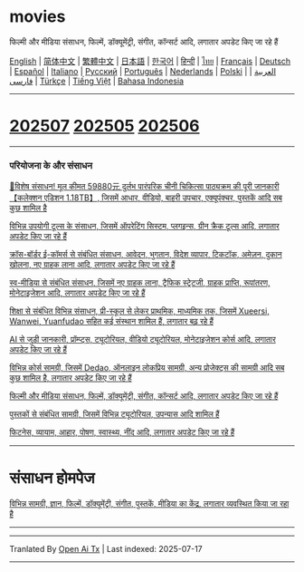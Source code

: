 # movies
फिल्मी और मीडिया संसाधन, फिल्में, डॉक्यूमेंट्री, संगीत, कॉन्सर्ट आदि, लगातार अपडेट किए जा रहे हैं

[English](https://openaitx.github.io/view.html?user=mswnlz&project=movies&lang=en) | [简体中文](https://openaitx.github.io/view.html?user=mswnlz&project=movies&lang=zh-CN) | [繁體中文](https://openaitx.github.io/view.html?user=mswnlz&project=movies&lang=zh-TW) | [日本語](https://openaitx.github.io/view.html?user=mswnlz&project=movies&lang=ja) | [한국어](https://openaitx.github.io/view.html?user=mswnlz&project=movies&lang=ko) | [हिन्दी](https://openaitx.github.io/view.html?user=mswnlz&project=movies&lang=hi) | [ไทย](https://openaitx.github.io/view.html?user=mswnlz&project=movies&lang=th) | [Français](https://openaitx.github.io/view.html?user=mswnlz&project=movies&lang=fr) | [Deutsch](https://openaitx.github.io/view.html?user=mswnlz&project=movies&lang=de) | [Español](https://openaitx.github.io/view.html?user=mswnlz&project=movies&lang=es) | [Italiano](https://openaitx.github.io/view.html?user=mswnlz&project=movies&lang=it) | [Русский](https://openaitx.github.io/view.html?user=mswnlz&project=movies&lang=ru) | [Português](https://openaitx.github.io/view.html?user=mswnlz&project=movies&lang=pt) | [Nederlands](https://openaitx.github.io/view.html?user=mswnlz&project=movies&lang=nl) | [Polski](https://openaitx.github.io/view.html?user=mswnlz&project=movies&lang=pl) | [العربية](https://openaitx.github.io/view.html?user=mswnlz&project=movies&lang=ar) | [فارسی](https://openaitx.github.io/view.html?user=mswnlz&project=movies&lang=fa) | [Türkçe](https://openaitx.github.io/view.html?user=mswnlz&project=movies&lang=tr) | [Tiếng Việt](https://openaitx.github.io/view.html?user=mswnlz&project=movies&lang=vi) | [Bahasa Indonesia](https://openaitx.github.io/view.html?user=mswnlz&project=movies&lang=id)








-------
# [202507](https://raw.githubusercontent.com/mswnlz/movies/main/202507.md) [202505](https://raw.githubusercontent.com/mswnlz/movies/main/202505.md) [202506](https://raw.githubusercontent.com/mswnlz/movies/main/202506.md)


---------------
### परियोजना के और संसाधन

[🎁विशेष संसाधन! मूल कीमत 59880元 दुर्लभ पारंपरिक चीनी चिकित्सा पाठ्यक्रम की पूरी जानकारी【कलेक्शन एडिशन 1.18TB】, जिसमें आधार, वीडियो, बाहरी उपचार, एक्यूपंक्चर, पुस्तकें आदि सब कुछ शामिल है](https://github.com/mswnlz/chinese-traditional)

[विभिन्न उपयोगी टूल्स के संसाधन, जिसमें ऑपरेटिंग सिस्टम, प्लगइन्स, ग्रीन क्रैक टूल्स आदि, लगातार अपडेट किए जा रहे हैं](https://github.com/mswnlz/tools)


[क्रॉस-बॉर्डर ई-कॉमर्स से संबंधित संसाधन, आवेदन, भुगतान, विदेश व्यापार, टिकटॉक, अमेज़न, दुकान खोलना, नए ग्राहक लाना आदि, लगातार अपडेट किए जा रहे हैं](https://github.com/mswnlz/cross-border)

[स्व-मीडिया से संबंधित संसाधन, जिसमें नए ग्राहक लाना, ट्रैफिक स्ट्रेटजी, ग्राहक प्राप्ति, रूपांतरण, मोनेटाइजेशन आदि, लगातार अपडेट किए जा रहे हैं](https://github.com/mswnlz/self-media)

[शिक्षा से संबंधित विभिन्न संसाधन, प्री-स्कूल से लेकर प्राथमिक, माध्यमिक तक, जिसमें Xueersi, Wanwei, Yuanfudao सहित कई संस्थान शामिल हैं, लगातार बढ़ रहे हैं](https://github.com/mswnlz/edu-knowlege)

[AI से जुड़ी जानकारी, प्रॉम्प्ट्स, ट्यूटोरियल, वीडियो ट्यूटोरियल, मोनेटाइजेशन कोर्स आदि, लगातार अपडेट किए जा रहे हैं](https://github.com/mswnlz/AIknowledge)

[विभिन्न कोर्स सामग्री, जिसमें Dedao, ऑनलाइन लोकप्रिय सामग्री, अन्य प्रोजेक्ट्स की सामग्री आदि सब कुछ शामिल है, लगातार अपडेट किए जा रहे हैं](https://github.com/mswnlz/curriculum)

[फिल्मी और मीडिया संसाधन, फिल्में, डॉक्यूमेंट्री, संगीत, कॉन्सर्ट आदि, लगातार अपडेट किए जा रहे हैं](https://github.com/mswnlz/movies)

[पुस्तकों से संबंधित सामग्री, जिसमें विभिन्न ट्यूटोरियल, उपन्यास आदि शामिल हैं](https://github.com/mswnlz/book)

[फिटनेस, व्यायाम, आहार, पोषण, स्वास्थ्य, नींद आदि, लगातार अपडेट किए जा रहे हैं](https://github.com/mswnlz/healthy)

---------------

# संसाधन होमपेज
[विभिन्न सामग्री, ज्ञान, फिल्में, डॉक्यूमेंट्री, संगीत, पुस्तकें, मीडिया का केंद्र, लगातार व्यवस्थित किया जा रहा है](https://github.com/mswnlz)

---------------


---

Tranlated By [Open Ai Tx](https://github.com/OpenAiTx/OpenAiTx) | Last indexed: 2025-07-17

---